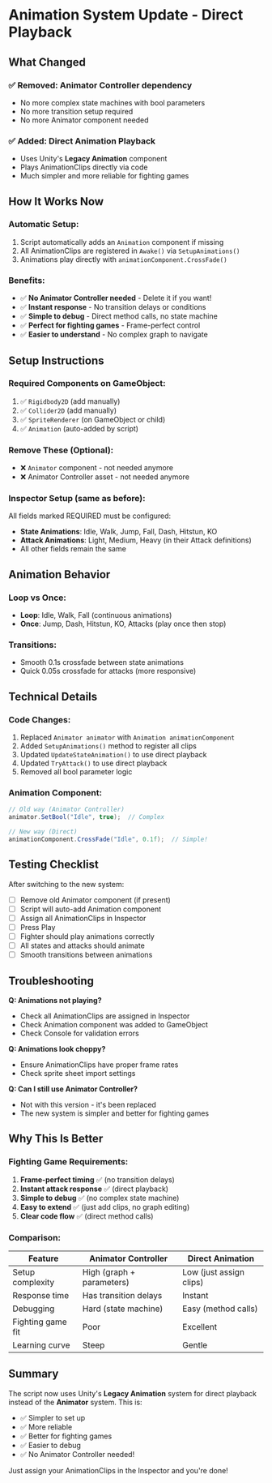 # Animation System Update - Direct Playback

## What Changed

### ✅ **Removed**: Animator Controller dependency
- No more complex state machines with bool parameters
- No more transition setup required
- No more Animator component needed

### ✅ **Added**: Direct Animation Playback
- Uses Unity's **Legacy Animation** component
- Plays AnimationClips directly via code
- Much simpler and more reliable for fighting games

## How It Works Now

### **Automatic Setup:**
1. Script automatically adds an `Animation` component if missing
2. All AnimationClips are registered in `Awake()` via `SetupAnimations()`
3. Animations play directly with `animationComponent.CrossFade()`

### **Benefits:**
- ✅ **No Animator Controller needed** - Delete it if you want!
- ✅ **Instant response** - No transition delays or conditions
- ✅ **Simple to debug** - Direct method calls, no state machine
- ✅ **Perfect for fighting games** - Frame-perfect control
- ✅ **Easier to understand** - No complex graph to navigate

## Setup Instructions

### **Required Components on GameObject:**
1. ✅ `Rigidbody2D` (add manually)
2. ✅ `Collider2D` (add manually)
3. ✅ `SpriteRenderer` (on GameObject or child)
4. ✅ `Animation` (auto-added by script)

### **Remove These (Optional):**
- ❌ `Animator` component - not needed anymore
- ❌ Animator Controller asset - not needed anymore

### **Inspector Setup (same as before):**
All fields marked REQUIRED must be configured:
- **State Animations**: Idle, Walk, Jump, Fall, Dash, Hitstun, KO
- **Attack Animations**: Light, Medium, Heavy (in their Attack definitions)
- All other fields remain the same

## Animation Behavior

### **Loop vs Once:**
- **Loop**: Idle, Walk, Fall (continuous animations)
- **Once**: Jump, Dash, Hitstun, KO, Attacks (play once then stop)

### **Transitions:**
- Smooth 0.1s crossfade between state animations
- Quick 0.05s crossfade for attacks (more responsive)

## Technical Details

### **Code Changes:**
1. Replaced `Animator animator` with `Animation animationComponent`
2. Added `SetupAnimations()` method to register all clips
3. Updated `UpdateStateAnimation()` to use direct playback
4. Updated `TryAttack()` to use direct playback
5. Removed all bool parameter logic

### **Animation Component:**
```csharp
// Old way (Animator Controller)
animator.SetBool("Idle", true);  // Complex

// New way (Direct)
animationComponent.CrossFade("Idle", 0.1f);  // Simple!
```

## Testing Checklist

After switching to the new system:
- [ ] Remove old Animator component (if present)
- [ ] Script will auto-add Animation component
- [ ] Assign all AnimationClips in Inspector
- [ ] Press Play
- [ ] Fighter should play animations correctly
- [ ] All states and attacks should animate
- [ ] Smooth transitions between animations

## Troubleshooting

**Q: Animations not playing?**
- Check all AnimationClips are assigned in Inspector
- Check Animation component was added to GameObject
- Check Console for validation errors

**Q: Animations look choppy?**
- Ensure AnimationClips have proper frame rates
- Check sprite sheet import settings

**Q: Can I still use Animator Controller?**
- Not with this version - it's been replaced
- The new system is simpler and better for fighting games

## Why This Is Better

### **Fighting Game Requirements:**
1. **Frame-perfect timing** ✅ (no transition delays)
2. **Instant attack response** ✅ (direct playback)
3. **Simple to debug** ✅ (no complex state machine)
4. **Easy to extend** ✅ (just add clips, no graph editing)
5. **Clear code flow** ✅ (direct method calls)

### **Comparison:**

| Feature | Animator Controller | Direct Animation |
|---------|-------------------|------------------|
| Setup complexity | High (graph + parameters) | Low (just assign clips) |
| Response time | Has transition delays | Instant |
| Debugging | Hard (state machine) | Easy (method calls) |
| Fighting game fit | Poor | Excellent |
| Learning curve | Steep | Gentle |

## Summary

The script now uses Unity's **Legacy Animation** system for direct playback instead of the **Animator** system. This is:
- ✅ Simpler to set up
- ✅ More reliable
- ✅ Better for fighting games
- ✅ Easier to debug
- ✅ No Animator Controller needed!

Just assign your AnimationClips in the Inspector and you're done!
